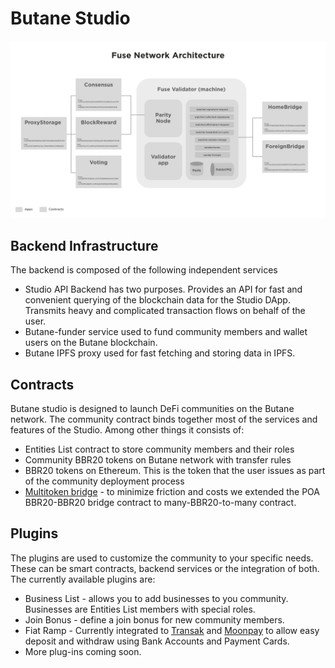 # Butane Studio



![Butane Studio architecture](../../.gitbook/assets/image%20%283%29.png)

## Backend Infrastructure

The backend is composed of the following independent services

* Studio API Backend has two purposes. Provides an API for fast and convenient querying of the blockchain data for the Studio DApp. Transmits heavy and complicated transaction flows on behalf of the user.
* Butane-funder service used to fund community members and wallet users on the Butane blockchain.
* Butane IPFS proxy used for fast fetching and storing data in IPFS.

## Contracts

Butane studio is designed to launch DeFi communities on the Butane network. The community contract binds together most of the services and features of the Studio. Among other things it consists of:

* Entities List contract to store community members and their roles
* Community BBR20 tokens on Butane network with transfer rules
* BBR20 tokens on Ethereum. This is the token that the user issues as part of the community deployment process
* [Multitoken bridge](https://github.com/fuseio/bridge-contracts) - to minimize friction and costs we extended the POA BBR20-BBR20 bridge contract to many-BBR20-to-many contract.

## Plugins

The plugins are used to customize the community to your specific needs. These can be smart contracts, backend services or the integration of both. The currently available plugins are:

* Business List - allows you to add businesses to you community. Businesses are Entities List members with special roles.
* Join Bonus - define a join bonus for new community members.
* Fiat Ramp - Currently integrated to [Transak](https://transak.com/) and [Moonpay](https://www.moonpay.io/) to allow easy deposit and withdraw using Bank Accounts and Payment Cards.
* More plug-ins coming soon.

